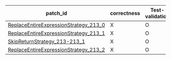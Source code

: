  | patch_id |correctness |Test-validation |NPEX-validation |
 |--- | --- | --- | --- | 
 | [ReplaceEntireExpressionStrategy_213_0](./patches/ReplaceEntireExpressionStrategy_213_0/patch.java#219) | X | O | X | 
 | [ReplaceEntireExpressionStrategy_213_1](./patches/ReplaceEntireExpressionStrategy_213_1/patch.java#219) | X | O | X | 
 | [SkipReturnStrategy_213-213_1](./patches/SkipReturnStrategy_213-213_1/patch.java#219) | X | O | X | 
 | [ReplaceEntireExpressionStrategy_213_2](./patches/ReplaceEntireExpressionStrategy_213_2/patch.java#219) | X | O | O | 
